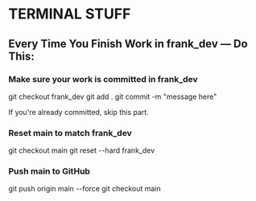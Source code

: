 # TERMINAL STUFF

## Every Time You Finish Work in frank_dev — Do This:

### Make sure your work is committed in frank_dev

git checkout frank_dev
git add .
git commit -m "message here"

If you're already committed, skip this part.

### Reset main to match frank_dev

git checkout main
git reset --hard frank_dev

### Push main to GitHub

git push origin main --force
git checkout main
